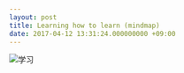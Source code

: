 ```yaml
---
layout: post
title: Learning how to learn (mindmap)
date: 2017-04-12 13:31:24.000000000 +09:00
---
```



![学习](http://wx4.sinaimg.cn/large/825148c4ly1fejxb2f3guj21gh0prgnw.jpg "学习学习再学习")
